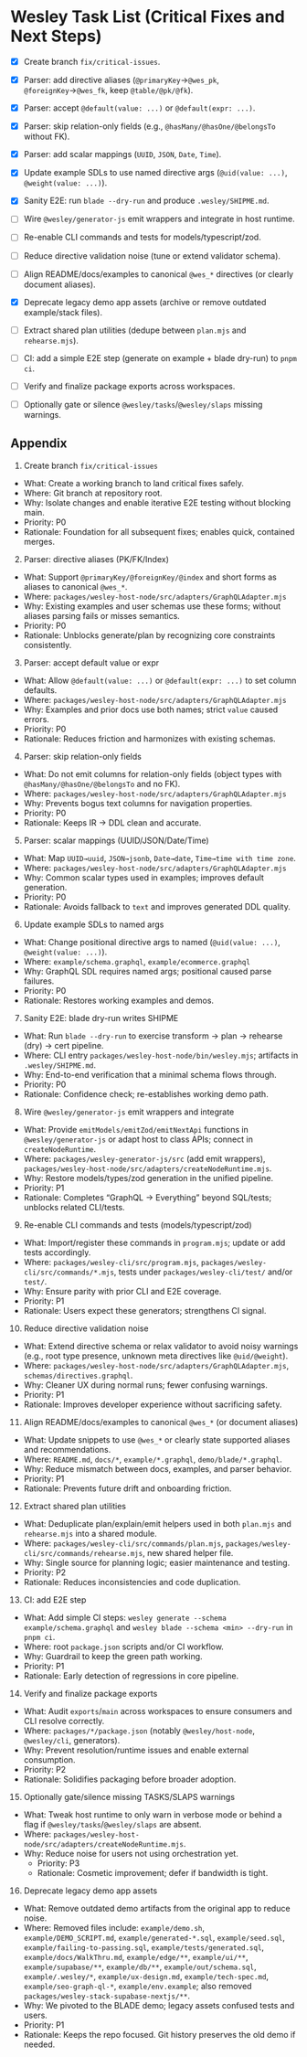 # Wesley Task List (Critical Fixes and Next Steps)

- [x] Create branch `fix/critical-issues`.
- [x] Parser: add directive aliases (`@primaryKey`→`@wes_pk`, `@foreignKey`→`@wes_fk`, keep `@table/@pk/@fk`).
- [x] Parser: accept `@default(value: ...)` or `@default(expr: ...)`.
- [x] Parser: skip relation-only fields (e.g., `@hasMany/@hasOne/@belongsTo` without FK).
- [x] Parser: add scalar mappings (`UUID`, `JSON`, `Date`, `Time`).
- [x] Update example SDLs to use named directive args (`@uid(value: ...)`, `@weight(value: ...)`).
- [x] Sanity E2E: run `blade --dry-run` and produce `.wesley/SHIPME.md`.
- [ ] Wire `@wesley/generator-js` emit wrappers and integrate in host runtime.
- [ ] Re-enable CLI commands and tests for models/typescript/zod.
- [ ] Reduce directive validation noise (tune or extend validator schema).
- [ ] Align README/docs/examples to canonical `@wes_*` directives (or clearly document aliases).
- [x] Deprecate legacy demo app assets (archive or remove outdated example/stack files).
- [ ] Extract shared plan utilities (dedupe between `plan.mjs` and `rehearse.mjs`).
- [ ] CI: add a simple E2E step (generate on example + blade dry-run) to `pnpm ci`.
- [ ] Verify and finalize package exports across workspaces.
- [ ] Optionally gate or silence `@wesley/tasks`/`@wesley/slaps` missing warnings.


## Appendix

1) Create branch `fix/critical-issues`
- What: Create a working branch to land critical fixes safely.
- Where: Git branch at repository root.
- Why: Isolate changes and enable iterative E2E testing without blocking main.
- Priority: P0
- Rationale: Foundation for all subsequent fixes; enables quick, contained merges.

2) Parser: directive aliases (PK/FK/Index)
- What: Support `@primaryKey/@foreignKey/@index` and short forms as aliases to canonical `@wes_*`.
- Where: `packages/wesley-host-node/src/adapters/GraphQLAdapter.mjs`
- Why: Existing examples and user schemas use these forms; without aliases parsing fails or misses semantics.
- Priority: P0
- Rationale: Unblocks generate/plan by recognizing core constraints consistently.

3) Parser: accept default value or expr
- What: Allow `@default(value: ...)` or `@default(expr: ...)` to set column defaults.
- Where: `packages/wesley-host-node/src/adapters/GraphQLAdapter.mjs`
- Why: Examples and prior docs use both names; strict `value` caused errors.
- Priority: P0
- Rationale: Reduces friction and harmonizes with existing schemas.

4) Parser: skip relation-only fields
- What: Do not emit columns for relation-only fields (object types with `@hasMany/@hasOne/@belongsTo` and no FK).
- Where: `packages/wesley-host-node/src/adapters/GraphQLAdapter.mjs`
- Why: Prevents bogus text columns for navigation properties.
- Priority: P0
- Rationale: Keeps IR → DDL clean and accurate.

5) Parser: scalar mappings (UUID/JSON/Date/Time)
- What: Map `UUID→uuid`, `JSON→jsonb`, `Date→date`, `Time→time with time zone`.
- Where: `packages/wesley-host-node/src/adapters/GraphQLAdapter.mjs`
- Why: Common scalar types used in examples; improves default generation.
- Priority: P0
- Rationale: Avoids fallback to `text` and improves generated DDL quality.

6) Update example SDLs to named args
- What: Change positional directive args to named (`@uid(value: ...)`, `@weight(value: ...)`).
- Where: `example/schema.graphql`, `example/ecommerce.graphql`
- Why: GraphQL SDL requires named args; positional caused parse failures.
- Priority: P0
- Rationale: Restores working examples and demos.

7) Sanity E2E: blade dry-run writes SHIPME
- What: Run `blade --dry-run` to exercise transform → plan → rehearse (dry) → cert pipeline.
- Where: CLI entry `packages/wesley-host-node/bin/wesley.mjs`; artifacts in `.wesley/SHIPME.md`.
- Why: End-to-end verification that a minimal schema flows through.
- Priority: P0
- Rationale: Confidence check; re-establishes working demo path.

8) Wire `@wesley/generator-js` emit wrappers and integrate
- What: Provide `emitModels/emitZod/emitNextApi` functions in `@wesley/generator-js` or adapt host to class APIs; connect in `createNodeRuntime`.
- Where: `packages/wesley-generator-js/src` (add emit wrappers), `packages/wesley-host-node/src/adapters/createNodeRuntime.mjs`.
- Why: Restore models/types/zod generation in the unified pipeline.
- Priority: P1
- Rationale: Completes “GraphQL → Everything” beyond SQL/tests; unblocks related CLI/tests.

9) Re-enable CLI commands and tests (models/typescript/zod)
- What: Import/register these commands in `program.mjs`; update or add tests accordingly.
- Where: `packages/wesley-cli/src/program.mjs`, `packages/wesley-cli/src/commands/*.mjs`, tests under `packages/wesley-cli/test/` and/or `test/`.
- Why: Ensure parity with prior CLI and E2E coverage.
- Priority: P1
- Rationale: Users expect these generators; strengthens CI signal.

10) Reduce directive validation noise
- What: Extend directive schema or relax validator to avoid noisy warnings (e.g., root type presence, unknown meta directives like `@uid/@weight`).
- Where: `packages/wesley-host-node/src/adapters/GraphQLAdapter.mjs`, `schemas/directives.graphql`.
- Why: Cleaner UX during normal runs; fewer confusing warnings.
- Priority: P1
- Rationale: Improves developer experience without sacrificing safety.

11) Align README/docs/examples to canonical `@wes_*` (or document aliases)
- What: Update snippets to use `@wes_*` or clearly state supported aliases and recommendations.
- Where: `README.md`, `docs/*`, `example/*.graphql`, `demo/blade/*.graphql`.
- Why: Reduce mismatch between docs, examples, and parser behavior.
- Priority: P1
- Rationale: Prevents future drift and onboarding friction.

12) Extract shared plan utilities
- What: Deduplicate plan/explain/emit helpers used in both `plan.mjs` and `rehearse.mjs` into a shared module.
- Where: `packages/wesley-cli/src/commands/plan.mjs`, `packages/wesley-cli/src/commands/rehearse.mjs`, new shared helper file.
- Why: Single source for planning logic; easier maintenance and testing.
- Priority: P2
- Rationale: Reduces inconsistencies and code duplication.

13) CI: add E2E step
- What: Add simple CI steps: `wesley generate --schema example/schema.graphql` and `wesley blade --schema <min> --dry-run` in `pnpm ci`.
- Where: root `package.json` scripts and/or CI workflow.
- Why: Guardrail to keep the green path working.
- Priority: P1
- Rationale: Early detection of regressions in core pipeline.

14) Verify and finalize package exports
- What: Audit `exports`/`main` across workspaces to ensure consumers and CLI resolve correctly.
- Where: `packages/*/package.json` (notably `@wesley/host-node`, `@wesley/cli`, generators).
- Why: Prevent resolution/runtime issues and enable external consumption.
- Priority: P2
- Rationale: Solidifies packaging before broader adoption.

15) Optionally gate/silence missing TASKS/SLAPS warnings
- What: Tweak host runtime to only warn in verbose mode or behind a flag if `@wesley/tasks`/`@wesley/slaps` are absent.
- Where: `packages/wesley-host-node/src/adapters/createNodeRuntime.mjs`.
- Why: Reduce noise for users not using orchestration yet.
  - Priority: P3
  - Rationale: Cosmetic improvement; defer if bandwidth is tight.

16) Deprecate legacy demo app assets
- What: Remove outdated demo artifacts from the original app to reduce noise.
- Where: Removed files include: `example/demo.sh`, `example/DEMO_SCRIPT.md`, `example/generated-*.sql`, `example/seed.sql`, `example/failing-to-passing.sql`, `example/tests/generated.sql`, `example/docs/WalkThru.md`, `example/edge/**`, `example/ui/**`, `example/supabase/**`, `example/db/**`, `example/out/schema.sql`, `example/.wesley/*`, `example/ux-design.md`, `example/tech-spec.md`, `example/seo-graph-ql-*`, `example/env.example`; also removed `packages/wesley-stack-supabase-nextjs/**`.
- Why: We pivoted to the BLADE demo; legacy assets confused tests and users.
- Priority: P1
- Rationale: Keeps the repo focused. Git history preserves the old demo if needed.
